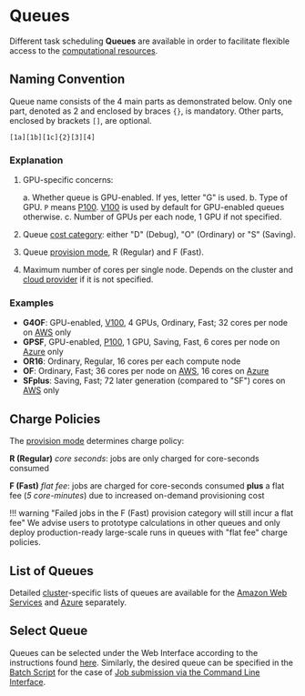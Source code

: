 # Queues

Different task scheduling **Queues** are available in order to facilitate flexible access to the [computational resources](../clusters/overview.md).

## Naming Convention

Queue name consists of the 4 main parts as demonstrated below. Only one part, denoted as 2 and enclosed by braces `{}`, is mandatory. Other parts, enclosed by brackets `[]`, are optional.

```regexp
[1a][1b][1c]{2}[3][4]
```

### Explanation

1. GPU-specific concerns:

    a. Whether queue is GPU-enabled. If yes, letter "G" is used.
    b. Type of GPU. `P` means [P100](../clusters/hardware.md#gpu-types). [V100](../clusters/hardware.md#gpu-types) is used by default for GPU-enabled queues otherwise.
    c. Number of GPUs per each node, 1 GPU if not specified.

2. Queue [cost category](category.md#cost-categories): either "D" (Debug), "O" (Ordinary) or "S" (Saving).

3. Queue [provision mode](category.md#provision-modes), R (Regular) and F (Fast).

4. Maximum number of cores per single node. Depends on the cluster and [cloud provider](../clusters/overview.md) if it is not specified.

### Examples

- **G4OF**: GPU-enabled, [V100](../clusters/hardware.md#gpu-types), 4 GPUs, Ordinary, Fast; 32 cores per node on [AWS](../clusters/aws.md) only
- **GPSF**, GPU-enabled, [P100](../clusters/hardware.md#gpu-types), 1 GPU, Saving, Fast, 6 cores per node on [Azure](../clusters/azure.md) only
- **OR16**: Ordinary, Regular, 16 cores per each compute node
- **OF**: Ordinary, Fast; 36 cores per node on [AWS](../clusters/aws.md), 16 cores on [Azure](../clusters/azure.md)
- **SFplus**: Saving, Fast; 72 later generation (compared to "SF") cores on [AWS](../clusters/aws.md) only

## Charge Policies

The [provision mode](category.md#provision-modes) determines charge policy:

**R (Regular)** *core seconds*: jobs are only charged for core-seconds consumed

**F (Fast)** *flat fee*: jobs are charged for core-seconds consumed **plus** a flat fee (*5 core-minutes*) due to increased on-demand provisioning cost

!!! warning "Failed jobs in the F (Fast) provision category will still incur a flat fee"
    We advise users to prototype calculations in other queues and only deploy production-ready large-scale runs in queues with "flat fee" charge policies.

## List of Queues

Detailed [cluster](../clusters/overview.md)-specific lists of queues are available for the [Amazon Web Services](../clusters/aws.md) and [Azure](../clusters/azure.md) separately.

## Select Queue

Queues can be selected under the Web Interface according to the instructions found [here](../compute/overview.md). Similarly, the desired queue can be specified in the [Batch Script](../../jobs-cli/batch-scripts/overview.md) for the case of [Job submission via the Command Line Interface](../../jobs-cli/overview.md).
